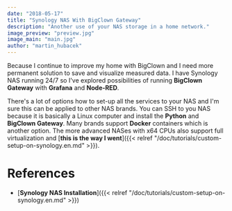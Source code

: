 ```yaml
---
date: "2018-05-17"
title: "Synology NAS With BigClown Gateway"
description: "Another use of your NAS storage in a home network."
image_preview: "preview.jpg"
image_main: "main.jpg"
author: "martin_hubacek"
---
```


Because I continue to improve my home with BigClown and I need more permanent solution to save and visualize measured data. I have Synology NAS running 24/7 so I've explored possibilities of running **BigClown Gateway** with **Grafana** and **Node-RED**.

There's a lot of options how to set-up all the services to your NAS and I'm sure this can be applied to other NAS brands. You can SSH to you NAS because it is basically a Linux computer and install the **Python** and **BigClown Gateway**. Many brands support **Docker** containers which is another option. The more advanced NASes with x64 CPUs also support full virtualization and [**this is the way I went**]({{< relref "/doc/tutorials/custom-setup-on-synology.en.md" >}}).

# References

  * [**Synology NAS Installation**]({{< relref "/doc/tutorials/custom-setup-on-synology.en.md" >}})
